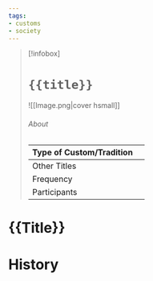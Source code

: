 ```yaml
---
tags:
- customs
- society
---
```

> [!infobox]
> # `{{title}}`
> ![[Image.png|cover hsmall]]
> ###### About
> | Type of Custom/Tradition |   |
> | ---- | ---- |
> | Other Titles |  |
> | Frequency |  |
> | Participants |   |
# {{Title}}

# History

